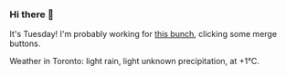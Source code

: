 ### Hi there :wave:

It's Tuesday! I'm probably working for [this bunch](https://github.com/kohofinancial), clicking some merge buttons.

Weather in Toronto: light rain, light unknown precipitation, at +1°C.
